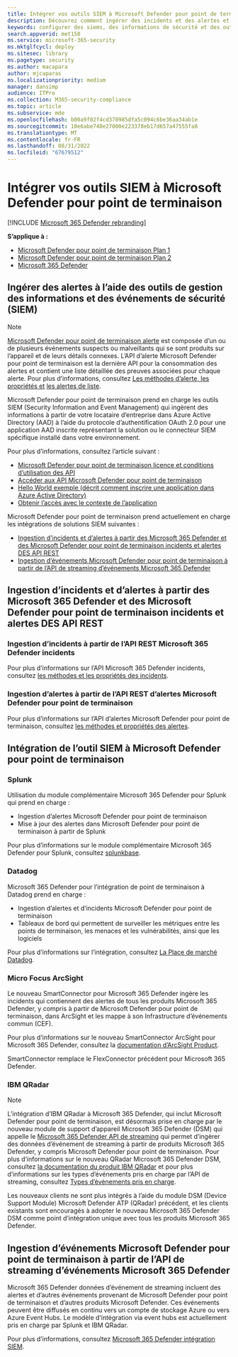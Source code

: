 ```yaml
---
title: Intégrer vos outils SIEM à Microsoft Defender pour point de terminaison
description: Découvrez comment ingérer des incidents et des alertes et intégrer des outils SIEM.
keywords: configurer des siems, des informations de sécurité et des outils de gestion des événements, splunk, arcsight, indicateurs personnalisés, api rest, définitions d’alertes, indicateurs de compromission
search.appverid: met150
ms.service: microsoft-365-security
ms.mktglfcycl: deploy
ms.sitesec: library
ms.pagetype: security
ms.author: macapara
author: mjcaparas
ms.localizationpriority: medium
manager: dansimp
audience: ITPro
ms.collection: M365-security-compliance
ms.topic: article
ms.subservice: mde
ms.openlocfilehash: b00a9f02f4cd370985dfa5c094c6be36aa34ab1e
ms.sourcegitcommit: 10e6abe740e27000e223378eb17d657a47555fa8
ms.translationtype: MT
ms.contentlocale: fr-FR
ms.lasthandoff: 08/31/2022
ms.locfileid: "67679512"
---
```

# <a name="integrate-your-siem-tools-with-microsoft-defender-for-endpoint"></a>Intégrer vos outils SIEM à Microsoft Defender pour point de terminaison

[!INCLUDE [Microsoft 365 Defender rebranding](../../includes/microsoft-defender.md)]

**S’applique à :**
- [Microsoft Defender pour point de terminaison Plan 1](https://go.microsoft.com/fwlink/p/?linkid=2154037)
- [Microsoft Defender pour point de terminaison Plan 2](https://go.microsoft.com/fwlink/p/?linkid=2154037)
- [Microsoft 365 Defender](https://go.microsoft.com/fwlink/?linkid=2118804)


## <a name="ingest-alerts-using-security-information-and-events-management-siem-tools"></a>Ingérer des alertes à l’aide des outils de gestion des informations et des événements de sécurité (SIEM)

> [!NOTE]
>
> [Microsoft Defender pour point de terminaison alerte](alerts.md) est composée d’un ou de plusieurs événements suspects ou malveillants qui se sont produits sur l’appareil et de leurs détails connexes. L’API d’alerte Microsoft Defender pour point de terminaison est la dernière API pour la consommation des alertes et contient une liste détaillée des preuves associées pour chaque alerte. Pour plus d’informations, consultez [Les méthodes d’alerte, les propriétés et](alerts.md) [les alertes de liste](get-alerts.md).

Microsoft Defender pour point de terminaison prend en charge les outils SIEM (Security Information and Event Management) qui ingèrent des informations à partir de votre locataire d’entreprise dans Azure Active Directory (AAD) à l’aide du protocole d’authentification OAuth 2.0 pour une application AAD inscrite représentant la solution ou le connecteur SIEM spécifique installé dans votre environnement.

Pour plus d’informations, consultez l’article suivant :

- [Microsoft Defender pour point de terminaison licence et conditions d’utilisation des API](api-terms-of-use.md) 
- [Accéder aux API Microsoft Defender pour point de terminaison](apis-intro.md)
- [Hello World exemple (décrit comment inscrire une application dans Azure Active Directory)](api-hello-world.md)
- [Obtenir l’accès avec le contexte de l’application](exposed-apis-create-app-webapp.md)


Microsoft Defender pour point de terminaison prend actuellement en charge les intégrations de solutions SIEM suivantes : 

- [Ingestion d’incidents et d’alertes à partir des Microsoft 365 Defender et des Microsoft Defender pour point de terminaison incidents et alertes DES API REST](#ingesting-incidents-and-alerts-from-the-microsoft-365-defender-and-microsoft-defender-for-endpoint-incidents-and-alerts-rest-apis)
- [Ingestion d’événements Microsoft Defender pour point de terminaison à partir de l’API de streaming d’événements Microsoft 365 Defender](#ingesting-microsoft-defender-for-endpoint-events-from-the-microsoft-365-defender-event-streaming-api)

## <a name="ingesting-incidents-and-alerts-from-the-microsoft-365-defender-and-microsoft-defender-for-endpoint-incidents-and-alerts-rest-apis"></a>Ingestion d’incidents et d’alertes à partir des Microsoft 365 Defender et des Microsoft Defender pour point de terminaison incidents et alertes DES API REST

### <a name="ingesting-incidents-from-the-microsoft-365-defender-incidents-rest-api"></a>Ingestion d’incidents à partir de l’API REST Microsoft 365 Defender incidents

Pour plus d’informations sur l’API Microsoft 365 Defender incidents, consultez [les méthodes et les propriétés des incidents](../defender/api-incident.md).

### <a name="ingesting-alerts-from-the-microsoft-defender-for-endpoint-alerts-rest-api"></a>Ingestion d’alertes à partir de l’API REST d’alertes Microsoft Defender pour point de terminaison

Pour plus d’informations sur l’API d’alertes Microsoft Defender pour point de terminaison, consultez [les méthodes et propriétés des alertes](alerts.md).

## <a name="siem-tool-integration-with-microsoft-defender-for-endpoint"></a>Intégration de l’outil SIEM à Microsoft Defender pour point de terminaison

### <a name="splunk"></a>Splunk

Utilisation du module complémentaire Microsoft 365 Defender pour Splunk qui prend en charge :

- Ingestion d’alertes Microsoft Defender pour point de terminaison
- Mise à jour des alertes dans Microsoft Defender pour point de terminaison à partir de Splunk

Pour plus d’informations sur le module complémentaire Microsoft 365 Defender pour Splunk, consultez [splunkbase](https://splunkbase.splunk.com/app/4959/).

### <a name="datadog"></a>Datadog

Microsoft 365 Defender pour l’intégration de point de terminaison à Datadog prend en charge :

- Ingestion d’alertes et d’incidents Microsoft Defender pour point de terminaison
- Tableaux de bord qui permettent de surveiller les métriques entre les points de terminaison, les menaces et les vulnérabilités, ainsi que les logiciels

Pour plus d’informations sur l’intégration, consultez [La Place de marché Datadog](https://app.datadoghq.com/marketplace/app/crest-data-systems-microsoft-defender/support).

### <a name="micro-focus-arcsight"></a>Micro Focus ArcSight

Le nouveau SmartConnector pour Microsoft 365 Defender ingère les incidents qui contiennent des alertes de tous les produits Microsoft 365 Defender, y compris à partir de Microsoft Defender pour point de terminaison, dans ArcSight et les mappe à son Infrastructure d’événements commun (CEF).

Pour plus d’informations sur le nouveau SmartConnector ArcSight pour Microsoft 365 Defender, consultez la [documentation d’ArcSight Product](https://www.microfocus.com/documentation/arcsight/arcsight-smartconnectors/microsoft-365-defender/index.html).

SmartConnector remplace le FlexConnector précédent pour Microsoft 365 Defender.

### <a name="ibm-qradar"></a>IBM QRadar

>[!NOTE]
>L’intégration d’IBM QRadar à Microsoft 365 Defender, qui inclut Microsoft Defender pour point de terminaison, est désormais prise en charge par le nouveau module de support d’appareil Microsoft 365 Defender (DSM) qui appelle le [ Microsoft 365 Defender API de streaming](../defender/streaming-api.md) qui permet d’ingérer des données d’événement de streaming à partir de produits Microsoft 365 Defender, y compris Microsoft Defender pour point de terminaison. Pour plus d’informations sur le nouveau QRadar Microsoft 365 Defender DSM, consultez [la documentation du produit IBM QRadar](https://www.ibm.com/docs/en/dsm?topic=microsoft-365-defender) et pour plus d’informations sur les types d’événements pris en charge par l’API de streaming, consultez [Types d’événements pris en charge](../defender/supported-event-types.md).

Les nouveaux clients ne sont plus intégrés à l’aide du module DSM (Device Support Module) Microsoft Defender ATP (QRadar) précédent, et les clients existants sont encouragés à adopter le nouveau Microsoft 365 Defender DSM comme point d’intégration unique avec tous les produits Microsoft 365 Defender.

## <a name="ingesting-microsoft-defender-for-endpoint-events-from-the-microsoft-365-defender-event-streaming-api"></a>Ingestion d’événements Microsoft Defender pour point de terminaison à partir de l’API de streaming d’événements Microsoft 365 Defender

Microsoft 365 Defender données d’événement de streaming incluent des alertes et d’autres événements provenant de Microsoft Defender pour point de terminaison et d’autres produits Microsoft Defender. Ces événements peuvent être diffusés en continu vers un compte de stockage Azure ou vers Azure Event Hubs. Le modèle d’intégration via event hubs est actuellement pris en charge par Splunk et IBM QRadar.

Pour plus d’informations, consultez [Microsoft 365 Defender intégration SIEM](../defender/configure-siem-defender.md).
